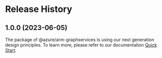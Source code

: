 # Release History
    
## 1.0.0 (2023-06-05)

The package of @azure/arm-graphservices is using our next generation design principles. To learn more, please refer to our documentation [Quick Start](https://aka.ms/js-track2-quickstart).
